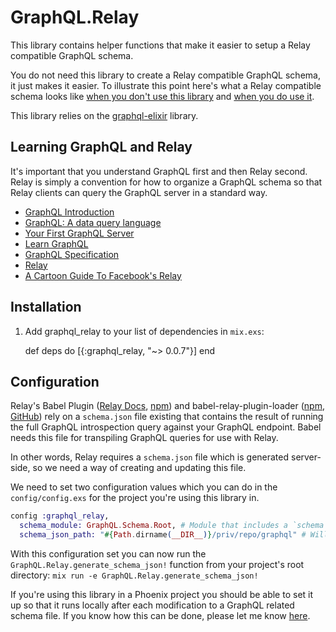 # GraphQL.Relay

This library contains helper functions that make it easier to setup a Relay compatible GraphQL schema.

You do not need this library to create a Relay compatible GraphQL schema, it just makes it easier. To illustrate this point here's what a Relay compatible schema looks like <a href="https://github.com/seanabrahams/graphql-relay-elixir/blob/master/test/support/star_wars/schema_without_library.exs">when you don't use this library</a> and <a href="https://github.com/seanabrahams/graphql-relay-elixir/blob/master/test/support/star_wars/schema.exs">when you do use it</a>.

This library relies on the <a href="https://github.com/joshprice/graphql-elixir">graphql-elixir</a> library.

## Learning GraphQL and Relay

It's important that you understand GraphQL first and then Relay second. Relay is simply a convention for how to organize a GraphQL schema so that Relay clients can query the GraphQL server in a standard way.

* <a href="https://facebook.github.io/react/blog/2015/05/01/graphql-introduction.html">GraphQL Introduction</a>
* <a href="https://code.facebook.com/posts/1691455094417024/graphql-a-data-query-language/">GraphQL: A data query language</a>
* <a href="https://medium.com/@clayallsopp/your-first-graphql-server-3c766ab4f0a2#.m78ybemas">Your First GraphQL Server</a>
* <a href="https://learngraphql.com/">Learn GraphQL</a>
* <a href="https://facebook.github.io/graphql/">GraphQL Specification</a>
* <a href="https://facebook.github.io/relay/">Relay</a>
* <a href="https://code-cartoons.com/a-cartoon-intro-to-facebook-s-relay-part-1-3ec1a127bca5#.7kaxn4akk">A Cartoon Guide To Facebook's Relay</a>

## Installation

  1. Add graphql_relay to your list of dependencies in `mix.exs`:

        def deps do
          [{:graphql_relay, "~> 0.0.7"}]
        end

## Configuration

Relay's Babel Plugin (<a href="https://facebook.github.io/relay/docs/guides-babel-plugin.html">Relay Docs</a>, <a href="https://www.npmjs.com/package/babel-relay-plugin">npm</a>) and babel-relay-plugin-loader (<a href="https://www.npmjs.com/package/babel-relay-plugin-loader">npm</a>, <a href="https://github.com/BerndWessels/babel-relay-plugin-loader">GitHub</a>) rely on a `schema.json` file existing that contains the result of running the full GraphQL introspection query against your GraphQL endpoint. Babel needs this file for transpiling GraphQL queries for use with Relay.

In other words, Relay requires a `schema.json` file which is generated server-side, so we need a way of creating and updating this file.

We need to set two configuration values which you can do in the `config/config.exs` for the project you're using this library in.

```elixir
config :graphql_relay,
  schema_module: GraphQL.Schema.Root, # Module that includes a `schema` function that returns your GraphQL schema
  schema_json_path: "#{Path.dirname(__DIR__)}/priv/repo/graphql" # Will create a `schema.json` file in this directory
```

With this configuration set you can now run the `GraphQL.Relay.generate_schema_json!` function from your project's root directory: `mix run -e GraphQL.Relay.generate_schema_json!`

If you're using this library in a Phoenix project you should be able to set it up so that it runs locally after each modification to a GraphQL related schema file. If you know how this can be done, please let me know <a href="https://github.com/seanabrahams/graphql-relay-elixir/issues/8">here</a>.
